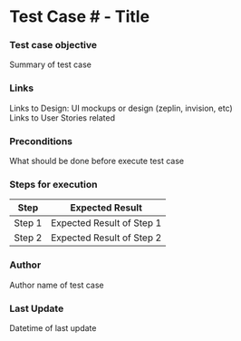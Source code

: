 # Test Case # - Title 

### Test case objective
Summary of test case

### Links
Links to Design: UI mockups or design (zeplin, invision, etc)  
Links to User Stories related

### Preconditions
What should be done before execute test case

### Steps for execution

| Step | Expected Result |
|------|-----------------|
|  Step 1     |     Expected Result of Step 1            |
|  Step 2    |      Expected Result of Step 2            |

### Author
Author name of test case

### Last Update
Datetime of last update
